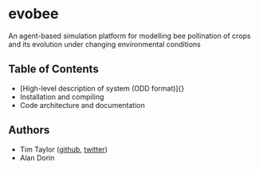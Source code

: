 # evobee

An agent-based simulation platform for modelling bee pollination of crops and its evolution under changing environmental conditions

## Table of Contents
- [High-level description of system (ODD format)]{}
- Installation and compiling
- Code architecture and documentation

## Authors
* Tim Taylor ([github](https://github.com/tim-taylor), [twitter](https://twitter.com/drtimt))
* Alan Dorin
<!--stackedit_data:
eyJoaXN0b3J5IjpbLTE0OTg4NzkzMTcsLTc5NTIwODI3OCwtMT
E1MDUyOTIyNV19
-->